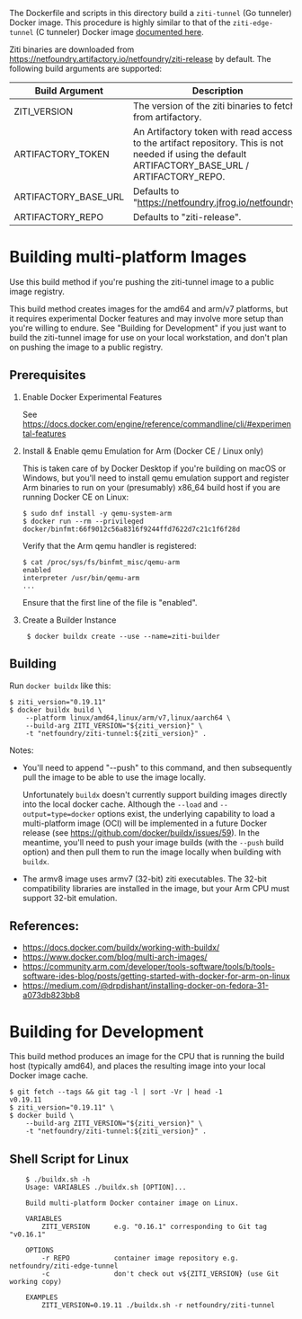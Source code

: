 The Dockerfile and scripts in this directory build a `ziti-tunnel` (Go tunneler) Docker image. This procedure is highly similar to that of the `ziti-edge-tunnel` (C tunneler) Docker image [documented here](https://github.com/openziti/ziti-tunnel-sdk-c/blob/main/docker/BUILD.md).

Ziti binaries are downloaded from https://netfoundry.artifactory.io/netfoundry/ziti-release
by default. The following build arguments are supported:

  | Build Argument       | Description                                                       |
  | -------------------- | ----------------------------------------------------------------- |
  | ZITI_VERSION         | The version of the ziti binaries to fetch from artifactory.       |
  | ARTIFACTORY_TOKEN    | An Artifactory token with read access to the artifact repository. This is not needed if using the default ARTIFACTORY_BASE_URL / ARTIFACTORY_REPO. |
  | ARTIFACTORY_BASE_URL | Defaults to "https://netfoundry.jfrog.io/netfoundry".             |
  | ARTIFACTORY_REPO     | Defaults to "ziti-release".                                       |

# Building multi-platform Images

Use this build method if you're pushing the ziti-tunnel image to a public image
registry.

This build method creates images for the amd64 and arm/v7 platforms, but it
requires experimental Docker features and may involve more setup than you're
willing to endure. See "Building for Development" if you just want to build the
ziti-tunnel image for use on your local workstation, and don't plan on pushing
the image to a public registry.

## Prerequisites

1. Enable Docker Experimental Features

   See https://docs.docker.com/engine/reference/commandline/cli/#experimental-features

2. Install & Enable qemu Emulation for Arm (Docker CE / Linux only)

   This is taken care of by Docker Desktop if you're building on macOS or Windows,
   but you'll need to install qemu emulation support and register Arm binaries to
   run on your (presumably) x86_64 build host if you are running Docker CE on Linux:

       $ sudo dnf install -y qemu-system-arm
       $ docker run --rm --privileged docker/binfmt:66f9012c56a8316f9244ffd7622d7c21c1f6f28d

   Verify that the Arm qemu handler is registered:

       $ cat /proc/sys/fs/binfmt_misc/qemu-arm
       enabled
       interpreter /usr/bin/qemu-arm
       ...

   Ensure that the first line of the file is "enabled".

3. Create a Builder Instance

        $ docker buildx create --use --name=ziti-builder

## Building

Run `docker buildx` like this:

    $ ziti_version="0.19.11"
    $ docker buildx build \
        --platform linux/amd64,linux/arm/v7,linux/aarch64 \
        --build-arg ZITI_VERSION="${ziti_version}" \
        -t "netfoundry/ziti-tunnel:${ziti_version}" .

Notes:

- You'll need to append "--push" to this command, and then subsequently pull the
  image to be able to use the image locally.

  Unfortunately `buildx` doesn't currently support building images directly into
  the local docker cache. Although the `--load` and `--output=type=docker` options
  exist, the underlying capability to load a multi-platform image (OCI) will be
  implemented in a future Docker release (see https://github.com/docker/buildx/issues/59).
  In the meantime, you'll need to push your image builds (with the `--push` build option)
  and then pull them to run the image locally when building with `buildx`.

- The armv8 image uses armv7 (32-bit) ziti executables. The 32-bit compatibility
  libraries are installed in the image, but your Arm CPU must support 32-bit emulation.

## References:

- <https://docs.docker.com/buildx/working-with-buildx/>
- <https://www.docker.com/blog/multi-arch-images/>
- <https://community.arm.com/developer/tools-software/tools/b/tools-software-ides-blog/posts/getting-started-with-docker-for-arm-on-linux>
- <https://medium.com/@drpdishant/installing-docker-on-fedora-31-a073db823bb8>

# Building for Development

This build method produces an image for the CPU that is running the build host
(typically amd64), and places the resulting image into your local Docker image
cache.

    $ git fetch --tags && git tag -l | sort -Vr | head -1
    v0.19.11
    $ ziti_version="0.19.11" \
    $ docker build \
        --build-arg ZITI_VERSION="${ziti_version}" \
        -t "netfoundry/ziti-tunnel:${ziti_version}" .

## Shell Script for Linux

        $ ./buildx.sh -h
        Usage: VARIABLES ./buildx.sh [OPTION]...

        Build multi-platform Docker container image on Linux.

        VARIABLES
            ZITI_VERSION      e.g. "0.16.1" corresponding to Git tag "v0.16.1"

        OPTIONS
            -r REPO           container image repository e.g. netfoundry/ziti-edge-tunnel
            -c                don't check out v${ZITI_VERSION} (use Git working copy)

        EXAMPLES
            ZITI_VERSION=0.19.11 ./buildx.sh -r netfoundry/ziti-tunnel
